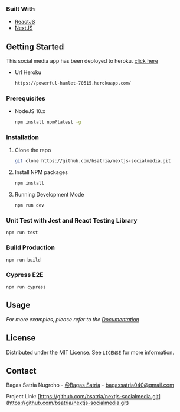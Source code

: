 ### Built With

* [ReactJS](https://reactjs.org)
* [NextJS](https://nextjs.org)



<!-- GETTING STARTED -->
## Getting Started

This social media app has been deployed to heroku. [click here](https://powerful-hamlet-70515.herokuapp.com/)

* Url Heroku
    ```sh 
    https://powerful-hamlet-70515.herokuapp.com/
    ```

### Prerequisites

* NodeJS 10.x
  ```sh
  npm install npm@latest -g
  ```

### Installation

1. Clone the repo
   ```sh
   git clone https://github.com/bsatria/nextjs-socialmedia.git
   ```
2. Install NPM packages
   ```sh
   npm install
   ```
3. Running Development Mode
    ```sh
    npm run dev
    ```

### Unit Test with Jest and React Testing Library

    npm run test

### Build Production

    npm run build

### Cypress E2E

    npm run cypress




<!-- USAGE EXAMPLES -->
## Usage

_For more examples, please refer to the [Documentation](https://nextjs.org/docs/getting-started)_


<!-- LICENSE -->
## License

Distributed under the MIT License. See `LICENSE` for more information.



<!-- CONTACT -->
## Contact

Bagas Satria Nugroho - [@Bagas Satria](https://web.facebook.com/bagas.satria47/) - bagassatria040@gmail.com

Project Link: [https://github.com/bsatria/nextjs-socialmedia.git](https://github.com/bsatria/nextjs-socialmedia.git)